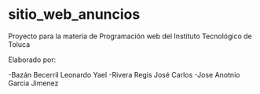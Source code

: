 # sitio_web_anuncios
Proyecto para la materia de Programación web del Instituto Tecnológico de Toluca

Elaborado por:

-Bazán Becerril Leonardo Yael
-Rivera Regis José Carlos
-Jose Anotnio Garcia Jimenez

